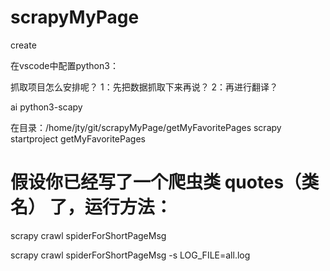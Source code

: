 # scrapyMyPage
create


在vscode中配置python3： 

<!-- 命令查看Python3安装路径
python3
import sys
print sys.path
['', '/usr/lib/python36.zip', '/usr/lib/python3.6', '/usr/lib/python3.6/lib-dynload', '/home/jty/.local/lib/python3.6/site-packages', '/usr/local/lib/python3.6/dist-packages', '/usr/lib/python3/dist-packages']

<!-- 将  /usr/lib/python3.6  写入  用户设置中 -->
  <!-- 添加python3的路径   file->首选项->settings->在“python.pythonPath”中写入 -->


抓取项目怎么安排呢？
    1：先把数据抓取下来再说？
    2：再进行翻译？










<!-- 安装 -->
 ai python3-scapy

<!-- # 创建一个 scrapy 项目 -->
在目录：/home/jty/git/scrapyMyPage/getMyFavoritePages
scrapy startproject getMyFavoritePages


# 假设你已经写了一个爬虫类 quotes（类名）  了，运行方法：
scrapy crawl spiderForShortPageMsg
<!-- 将所有爬虫运行中的debug信息及抓取到的信息打印在all.log中 -->
scrapy crawl spiderForShortPageMsg  -s LOG_FILE=all.log








